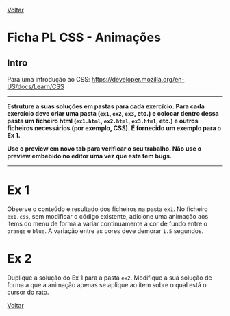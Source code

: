 [Voltar](/.tutorial/1.begin.md)
# Ficha PL CSS - Animações

## Intro
Para uma introdução ao CSS: https://developer.mozilla.org/en-US/docs/Learn/CSS

--- 

**Estruture a suas soluções em pastas para cada exercício. Para cada exercício deve criar uma pasta (`ex1`, `ex2`, `ex3`, etc.) e colocar dentro dessa pasta um ficheiro html (`ex1.html`, `ex2.html`, `ex3.html`, etc.) e outros ficheiros necessários (por exemplo, CSS). É fornecido um exemplo para o Ex 1.**

__Use o preview em novo tab para verificar o seu trabalho. Não use o preview embebido no editor uma vez que este tem bugs.__

--- 



# Ex 1

Observe o conteúdo e resultado dos ficheiros na pasta `ex1`.
No ficheiro `ex1.css`, sem modificar o código existente, adicione uma animação aos items do menu de forma a variar continuamente a cor de fundo entre o `orange` e `blue`. A variação entre as cores deve demorar `1.5` segundos.

# Ex 2
Duplique a solução do Ex 1 para a pasta `ex2`.
Modifique a sua solução de forma a que a animação apenas se aplique ao item sobre o qual está o cursor do rato.



[Voltar](/.tutorial/1.begin.md)